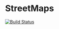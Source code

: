 # StreetMaps

[![Build Status](https://travis-ci.org/KarDeMumman/StreetMaps.svg?branch=master)](https://travis-ci.org/KarDeMumman/StreetMaps)

